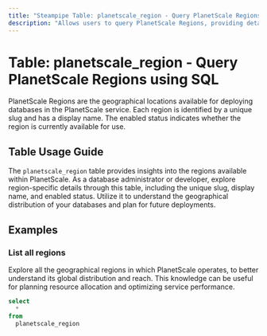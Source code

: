```yaml
---
title: "Steampipe Table: planetscale_region - Query PlanetScale Regions using SQL"
description: "Allows users to query PlanetScale Regions, providing details such as slug, display name, and enabled status."
---
```


# Table: planetscale_region - Query PlanetScale Regions using SQL

PlanetScale Regions are the geographical locations available for deploying databases in the PlanetScale service. Each region is identified by a unique slug and has a display name. The enabled status indicates whether the region is currently available for use.

## Table Usage Guide

The `planetscale_region` table provides insights into the regions available within PlanetScale. As a database administrator or developer, explore region-specific details through this table, including the unique slug, display name, and enabled status. Utilize it to understand the geographical distribution of your databases and plan for future deployments.

## Examples

### List all regions
Explore all the geographical regions in which PlanetScale operates, to better understand its global distribution and reach. This knowledge can be useful for planning resource allocation and optimizing service performance.

```sql
select
  *
from
  planetscale_region
```